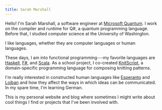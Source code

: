 ```yaml
---
title: Sarah Marshall
---
```


Hello!
I'm Sarah Marshall, a software engineer at [Microsoft Quantum][msquantum].
I work on the compiler and runtime for Q#, a quantum programming language.
Before that, I studied computer science at the University of Washington.

I like languages, whether they are computer languages or human languages.

These days, I am into functional programming---my favorite languages are [Haskell], [F#][fsharp], and [Scala].
As a school project, I co-created [KnitScript], a domain-specific programming language for composing knitting patterns.

I'm really interested in constructed human languages like [Esperanto] and [Lojban] and how they affect the ways in which ideas can be communicated.
In my spare time, I'm learning German.

This is my personal website and blog where sometimes I might write about cool things I find or projects that I've been involved with.


[esperanto]: https://en.wikipedia.org/wiki/Esperanto
[fsharp]: https://fsharp.org/
[haskell]: https://www.haskell.org/
[knitscript]: https://github.com/logicologist/knitscript
[lojban]: https://en.wikipedia.org/wiki/Lojban
[msquantum]: https://www.microsoft.com/en-us/quantum
[scala]: https://www.scala-lang.org/

